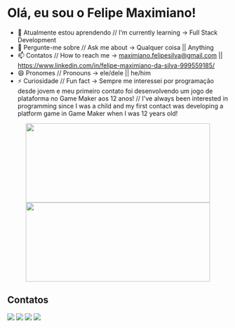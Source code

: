 <h1>Olá, eu sou o Felipe Maximiano!</h1>

- 🌱 Atualmente estou aprendendo // I’m currently learning -> Full Stack Development
- 💬 Pergunte-me sobre // Ask me about -> Qualquer coisa || Anything
- 📫 Contatos // How to reach me -> maximiano.felipesilva@gmail.com || https://www.linkedin.com/in/felipe-maximiano-da-silva-999559185/
- 😄 Pronomes // Pronouns -> ele/dele || he/him
- ⚡ Curiosidade // Fun fact -> Sempre me interessei por programação desde jovem e meu primeiro contato foi desenvolvendo um jogo de plataforma no Game Maker aos 12 anos! // I've always been interested in programming since I was a child and my first contact was developing a platform game in Game Maker when I was 12 years old!

<center>
<div>
<!-- <a href="https://github.com/FelipeMaximianoSilva"> -->
<img height="180em" width="420px" src="https://github-readme-stats.vercel.app/api?username=FelipeMaximianoSilva&show_icons=true&theme=gotham"/>
<img height="180em" width="420px" src="https://github-readme-stats.vercel.app/api/top-langs/?username=FelipeMaximianoSilva&layout=compact&theme=gotham"/>
</div>
</center
<br>
  
  <h2>Contatos</h2>

<div display="flex" flex-direction="row">
  <a href="google.com"><img src="https://img.shields.io/badge/WhatsApp-25D366?style=for-the-badge&logo=whatsapp&logoColor=white"></a>
  <a href="https://www.linkedin.com/in/felipe-maximiano-da-silva-999559185/"><img src="https://img.shields.io/badge/LinkedIn-0077B5?style=for-the-badge&logo=linkedin&logoColor=white"></a>
  <a href="https://github.com/FelipeMaximianoSilva"><img src="https://img.shields.io/badge/GitHub-100000?style=for-the-badge&logo=github&logoColor=white"></a>
  <a href="mailto:maximiano.felipesilva@gmail.com"><img src="https://img.shields.io/badge/Gmail-D14836?style=for-the-badge&logo=gmail&logoColor=white"></a>
</div>
